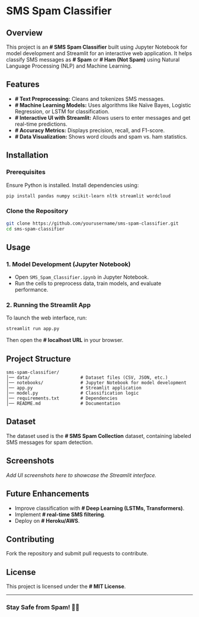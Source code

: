 # SMS Spam Classifier

## Overview
This project is an **# SMS Spam Classifier** built using Jupyter Notebook for model development and Streamlit for an interactive web application. It helps classify SMS messages as **# Spam** or **# Ham (Not Spam)** using Natural Language Processing (NLP) and Machine Learning.

## Features
- **# Text Preprocessing:** Cleans and tokenizes SMS messages.
- **# Machine Learning Models:** Uses algorithms like Naïve Bayes, Logistic Regression, or LSTM for classification.
- **# Interactive UI with Streamlit:** Allows users to enter messages and get real-time predictions.
- **# Accuracy Metrics:** Displays precision, recall, and F1-score.
- **# Data Visualization:** Shows word clouds and spam vs. ham statistics.

## Installation
### Prerequisites
Ensure Python is installed. Install dependencies using:
```bash
pip install pandas numpy scikit-learn nltk streamlit wordcloud
```

### Clone the Repository
```bash
git clone https://github.com/yourusername/sms-spam-classifier.git
cd sms-spam-classifier
```

## Usage
### 1. Model Development (Jupyter Notebook)
- Open `SMS_Spam_Classifier.ipynb` in Jupyter Notebook.
- Run the cells to preprocess data, train models, and evaluate performance.

### 2. Running the Streamlit App
To launch the web interface, run:
```bash
streamlit run app.py
```
Then open the **# localhost URL** in your browser.

## Project Structure
```
sms-spam-classifier/
│── data/                   # Dataset files (CSV, JSON, etc.)
│── notebooks/              # Jupyter Notebook for model development
│── app.py                  # Streamlit application
│── model.py                # Classification logic
│── requirements.txt        # Dependencies
│── README.md               # Documentation
```

## Dataset
The dataset used is the **# SMS Spam Collection** dataset, containing labeled SMS messages for spam detection.

## Screenshots
_Add UI screenshots here to showcase the Streamlit interface._

## Future Enhancements
- Improve classification with **# Deep Learning (LSTMs, Transformers)**.
- Implement **# real-time SMS filtering**.
- Deploy on **# Heroku/AWS**.

## Contributing
Fork the repository and submit pull requests to contribute.

## License
This project is licensed under the **# MIT License**.

---
### Stay Safe from Spam! 📩🚀

